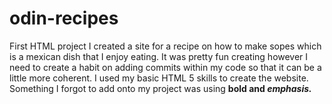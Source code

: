 # odin-recipes
First HTML project 
I created a site for a recipe on how to make sopes which is a mexican dish that I enjoy eating. 
It was pretty fun creating however I need to create a habit on adding commits within my code so that it can be a little more coherent. 
I used my basic HTML 5 skills to create the website. Something I forgot to add onto my project was using <strong> bold and <em> emphasis.
  

